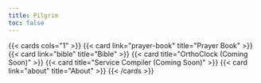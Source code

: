 ```yaml
---
title: Pilgrim
toc: false
---
```


<!-- icons: book-open; book-open; clock; database; question-mark-circle -->

{{< cards cols="1" >}}
  {{< card link="prayer-book" title="Prayer Book" >}}
  {{< card link="bible" title="Bible" >}}
  {{< card title="OrthoClock (Coming Soon)" >}}
  {{< card title="Service Compiler (Coming Soon)" >}}
  {{< card link="about" title="About" >}}
{{< /cards >}}
